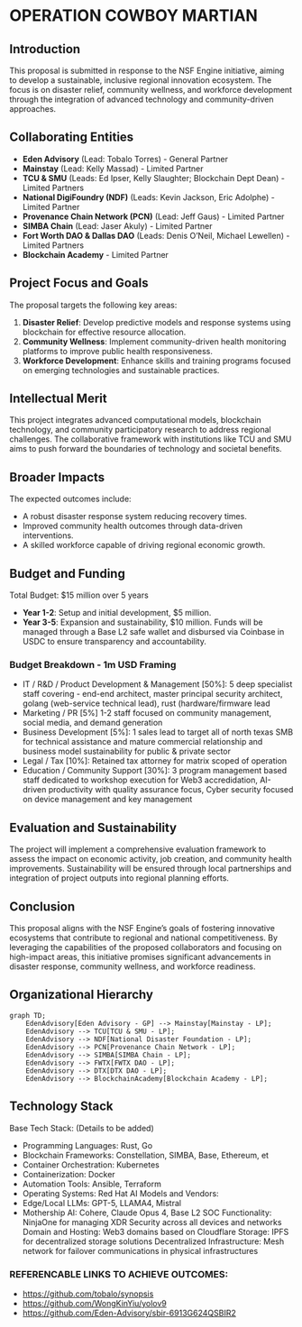 
# OPERATION COWBOY MARTIAN

## Introduction
This proposal is submitted in response to the NSF Engine initiative, aiming to develop a sustainable, inclusive regional innovation ecosystem. The focus is on disaster relief, community wellness, and workforce development through the integration of advanced technology and community-driven approaches.

## Collaborating Entities
- **Eden Advisory** (Lead: Tobalo Torres) - General Partner
- **Mainstay** (Lead: Kelly Massad) - Limited Partner
- **TCU & SMU** (Leads: Ed Ipser, Kelly Slaughter; Blockchain Dept Dean) - Limited Partners
- **National DigiFoundry (NDF)** (Leads: Kevin Jackson, Eric Adolphe) - Limited Partner
- **Provenance Chain Network (PCN)** (Lead: Jeff Gaus) - Limited Partner
- **SIMBA Chain** (Lead: Jaser Akuly) - Limited Partner
- **Fort Worth DAO & Dallas DAO** (Leads: Denis O’Neil, Michael Lewellen) - Limited Partners
- **Blockchain Academy** - Limited Partner

## Project Focus and Goals
The proposal targets the following key areas:
1. **Disaster Relief**: Develop predictive models and response systems using blockchain for effective resource allocation.
2. **Community Wellness**: Implement community-driven health monitoring platforms to improve public health responsiveness.
3. **Workforce Development**: Enhance skills and training programs focused on emerging technologies and sustainable practices.

## Intellectual Merit
This project integrates advanced computational models, blockchain technology, and community participatory research to address regional challenges. The collaborative framework with institutions like TCU and SMU aims to push forward the boundaries of technology and societal benefits.

## Broader Impacts
The expected outcomes include:
- A robust disaster response system reducing recovery times.
- Improved community health outcomes through data-driven interventions.
- A skilled workforce capable of driving regional economic growth.

## Budget and Funding
Total Budget: $15 million over 5 years
- **Year 1-2**: Setup and initial development, $5 million.
- **Year 3-5**: Expansion and sustainability, $10 million.
Funds will be managed through a Base L2 safe wallet and disbursed via Coinbase in USDC to ensure transparency and accountability.

### Budget Breakdown - 1m USD Framing
- IT / R&D / Product Development & Management [50%]: 5 deep specialist staff covering - end-end architect, master principal security architect, golang (web-service technical lead), rust (hardware/firmware lead
- Marketing / PR [5%] 1-2 staff focused on community management, social media, and demand generation
- Business Development [5%]: 1 sales lead to target all of north texas SMB for technical assistance and mature commercial relationship and business model sustainability for public & private sector 
- Legal / Tax [10%]: Retained tax attorney for matrix scoped of operation
- Education / Community Support [30%]: 3 program management based staff dedicated to workshop execution for Web3 accredidation, AI-driven productivity with quality assurance focus, Cyber security focused on device management and key management 

## Evaluation and Sustainability
The project will implement a comprehensive evaluation framework to assess the impact on economic activity, job creation, and community health improvements. Sustainability will be ensured through local partnerships and integration of project outputs into regional planning efforts.

## Conclusion
This proposal aligns with the NSF Engine’s goals of fostering innovative ecosystems that contribute to regional and national competitiveness. By leveraging the capabilities of the proposed collaborators and focusing on high-impact areas, this initiative promises significant advancements in disaster response, community wellness, and workforce readiness.

## Organizational Hierarchy
```mermaid
graph TD;
    EdenAdvisory[Eden Advisory - GP] --> Mainstay[Mainstay - LP];
    EdenAdvisory --> TCU[TCU & SMU - LP];
    EdenAdvisory --> NDF[National Disaster Foundation - LP];
    EdenAdvisory --> PCN[Provenance Chain Network - LP];
    EdenAdvisory --> SIMBA[SIMBA Chain - LP];
    EdenAdvisory --> FWTX[FWTX DAO - LP];
    EdenAdvisory --> DTX[DTX DAO - LP];
    EdenAdvisory --> BlockchainAcademy[Blockchain Academy - LP];
```
## Technology Stack
Base Tech Stack: (Details to be added)
- Programming Languages: Rust, Go
- Blockchain Frameworks: Constellation, SIMBA, Base, Ethereum, et
- Container Orchestration: Kubernetes
- Containerization: Docker
- Automation Tools: Ansible, Terraform
- Operating Systems: Red Hat
AI Models and Vendors:
- Edge/Local LLMs: GPT-5, LLAMA4, Mistral
- Mothership AI: Cohere, Claude Opus 4, Base L2
SOC Functionality: NinjaOne for managing XDR Security across all devices and networks
Domain and Hosting: Web3 domains based on Cloudflare
Storage: IPFS for decentralized storage solutions
Decentralized Infrastructure: Mesh network for failover communications in physical infrastructures

### REFERENCABLE LINKS TO ACHIEVE OUTCOMES:
- https://github.com/tobalo/synopsis
- https://github.com/WongKinYiu/yolov9
- https://github.com/Eden-Advisory/sbir-6913G624QSBIR2
